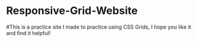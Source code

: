 # Responsive-Grid-Website
#This is a practice site I made to practice using CSS Grids, I hope you like it and find it helpful!
